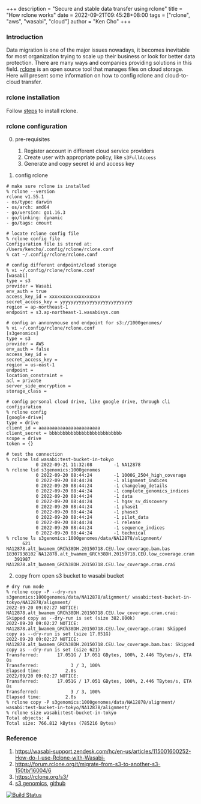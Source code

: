 +++
description = "Secure and stable data transfer using rclone"
title = "How rclone works"
date = 2022-09-21T09:45:28+08:00
tags = ["rclone", "aws", "wasabi", "cloud"]
author = "Ken Cho"
+++  


### Introduction

Data migration is one of the major issues nowadays, it becomes inevitable for most organization trying to scale up their business or look for better data protection.
There are many ways and companies providing solutions in this field. [rclone](https://rclone.org/) is an open source tool that manages files on cloud storage.
Here will present some information on how to config rclone and cloud-to-cloud transfer.

### rclone installation
Follow [steps](https://rclone.org/install/) to install rclone.


### rclone configuration

0. pre-requisites
   1. Register account in different cloud service providers
   2. Create user with appropriate policy, like `s3FullAccess`
   3. Generate and copy secret id and access key

1. config rclone
```
# make sure rclone is installed
% rclone --version
rclone v1.55.1
- os/type: darwin
- os/arch: amd64
- go/version: go1.16.3
- go/linking: dynamic
- go/tags: cmount

# locate rclone config file
% rclone config file
Configuration file is stored at:
/Users/kencho/.config/rclone/rclone.conf
% cat ~/.config/rclone/rclone.conf

# config different endpoint/cloud storage
% vi ~/.config/rclone/rclone.conf
[wasabi]
type = s3
provider = Wasabi
env_auth = true
access_key_id = xxxxxxxxxxxxxxxxxxx
secret_access_key = yyyyyyyyyyyyyyyyyyyyyyyyyyy
region = ap-northeast-1
endpoint = s3.ap-northeast-1.wasabisys.com

# config an annonymouse end endpoint for s3://1000genomes/
% vi ~/.config/rclone/rclone.conf
[s3genomics]
type = s3
provider = AWS
env_auth = false
access_key_id =
secret_access_key =
region = us-east-1
endpoint =
location_constraint =
acl = private
server_side_encryption =
storage_class =

# config personal cloud drive, like google drive, through cli configuration
% rclone config
[google-drive]
type = drive
client_id = aaaaaaaaaaaaaaaaaaaaaaa
client_secret = bbbbbbbbbbbbbbbbbbbbbbbbbbb
scope = drive
token = {}

# test the connection
% rclone lsd wasabi:test-bucket-in-tokyo
           0 2022-09-21 11:32:08        -1 NA12878
% rclone lsd s3genomics:1000genomes
           0 2022-09-20 08:44:24        -1 1000G_2504_high_coverage
           0 2022-09-20 08:44:24        -1 alignment_indices
           0 2022-09-20 08:44:24        -1 changelog_details
           0 2022-09-20 08:44:24        -1 complete_genomics_indices
           0 2022-09-20 08:44:24        -1 data
           0 2022-09-20 08:44:24        -1 hgsv_sv_discovery
           0 2022-09-20 08:44:24        -1 phase1
           0 2022-09-20 08:44:24        -1 phase3
           0 2022-09-20 08:44:24        -1 pilot_data
           0 2022-09-20 08:44:24        -1 release
           0 2022-09-20 08:44:24        -1 sequence_indices
           0 2022-09-20 08:44:24        -1 technical
% rclone ls s3genomics:1000genomes/data/NA12878/alignment/ 
      621 NA12878.alt_bwamem_GRCh38DH.20150718.CEU.low_coverage.bam.bas
18307938102 NA12878.alt_bwamem_GRCh38DH.20150718.CEU.low_coverage.cram
   391987 NA12878.alt_bwamem_GRCh38DH.20150718.CEU.low_coverage.cram.crai
```

2. copy from open s3 bucket to wasabi bucket
```
# dry run mode
% rclone copy -P --dry-run s3genomics:1000genomes/data/NA12878/alignment/ wasabi:test-bucket-in-tokyo/NA12878/alignment/ 
2022-09-20 09:02:27 NOTICE: NA12878.alt_bwamem_GRCh38DH.20150718.CEU.low_coverage.cram.crai: Skipped copy as --dry-run is set (size 382.800k)
2022-09-20 09:02:27 NOTICE: NA12878.alt_bwamem_GRCh38DH.20150718.CEU.low_coverage.cram: Skipped copy as --dry-run is set (size 17.051G)
2022-09-20 09:02:27 NOTICE: NA12878.alt_bwamem_GRCh38DH.20150718.CEU.low_coverage.bam.bas: Skipped copy as --dry-run is set (size 621)
Transferred:       17.051G / 17.051 GBytes, 100%, 2.446 TBytes/s, ETA 0s
Transferred:            3 / 3, 100%
Elapsed time:         2.0s
2022/09/20 09:02:27 NOTICE: 
Transferred:       17.051G / 17.051 GBytes, 100%, 2.446 TBytes/s, ETA 0s
Transferred:            3 / 3, 100%
Elapsed time:         2.0s
% rclone copy -P s3genomics:1000genomes/data/NA12878/alignment/ wasabi:test-bucket-in-tokyo/NA12878/alignment/
% rclone size wasabi:test-bucket-in-tokyo
Total objects: 4
Total size: 766.812 kBytes (785216 Bytes)
```



### Reference
1. https://wasabi-support.zendesk.com/hc/en-us/articles/115001600252-How-do-I-use-Rclone-with-Wasabi-
2. https://forum.rclone.org/t/migrate-from-s3-to-another-s3-150tb/16004/6
3. https://rclone.org/s3/
4. [s3 genomics](https://registry.opendata.aws/1000-genomes/), [github](https://github.com/awslabs/open-data-docs/tree/main/docs/1000genomes)

[![Build Status](https://travis-ci.com/kencho51/gigathing.svg?branch=master)](https://travis-ci.com/kencho51/gigathing)
